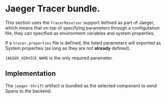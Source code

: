 # Jaeger Tracer bundle.

This section uses the `TracerResolver` support defined as part of Jaeger, which means that on top of specifying parameters through a configutation file, they can specified as environment variables and system properties.

If a `tracer.properties` file is defined, the listed parameters will exported as System properties (as long as they are not **already** defined).

`JAEGER_SERVICE_NAME` is the only required parameter.

## Implementation

The `jaeger-thrift` artifact is bundled as the selected component to send Spans to the backend.
